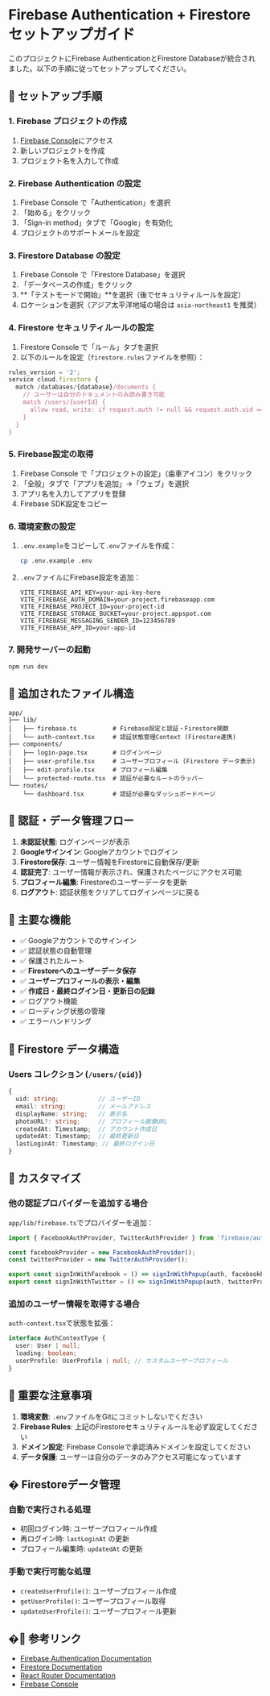 # Firebase Authentication + Firestore セットアップガイド

このプロジェクトにFirebase AuthenticationとFirestore Databaseが統合されました。以下の手順に従ってセットアップしてください。

## 🚀 セットアップ手順

### 1. Firebase プロジェクトの作成

1. [Firebase Console](https://console.firebase.google.com/)にアクセス
2. 新しいプロジェクトを作成
3. プロジェクト名を入力して作成

### 2. Firebase Authentication の設定

1. Firebase Console で「Authentication」を選択
2. 「始める」をクリック
3. 「Sign-in method」タブで「Google」を有効化
4. プロジェクトのサポートメールを設定

### 3. Firestore Database の設定

1. Firebase Console で「Firestore Database」を選択
2. 「データベースの作成」をクリック
3. **「テストモードで開始」**を選択（後でセキュリティルールを設定）
4. ロケーションを選択（アジア太平洋地域の場合は `asia-northeast1` を推奨）

### 4. Firestore セキュリティルールの設定

1. Firestore Console で「ルール」タブを選択
2. 以下のルールを設定（`firestore.rules`ファイルを参照）：

```javascript
rules_version = '2';
service cloud.firestore {
  match /databases/{database}/documents {
    // ユーザーは自分のドキュメントのみ読み書き可能
    match /users/{userId} {
      allow read, write: if request.auth != null && request.auth.uid == userId;
    }
  }
}
```

### 5. Firebase設定の取得

1. Firebase Console で「プロジェクトの設定」（歯車アイコン）をクリック
2. 「全般」タブで「アプリを追加」→「ウェブ」を選択
3. アプリ名を入力してアプリを登録
4. Firebase SDK設定をコピー

### 6. 環境変数の設定

1. `.env.example`をコピーして`.env`ファイルを作成：
   ```bash
   cp .env.example .env
   ```

2. `.env`ファイルにFirebase設定を追加：
   ```env
   VITE_FIREBASE_API_KEY=your-api-key-here
   VITE_FIREBASE_AUTH_DOMAIN=your-project.firebaseapp.com
   VITE_FIREBASE_PROJECT_ID=your-project-id
   VITE_FIREBASE_STORAGE_BUCKET=your-project.appspot.com
   VITE_FIREBASE_MESSAGING_SENDER_ID=123456789
   VITE_FIREBASE_APP_ID=your-app-id
   ```

### 7. 開発サーバーの起動

```bash
npm run dev
```

## 📁 追加されたファイル構造

```
app/
├── lib/
│   ├── firebase.ts          # Firebase設定と認証・Firestore関数
│   └── auth-context.tsx     # 認証状態管理Context (Firestore連携)
├── components/
│   ├── login-page.tsx       # ログインページ
│   ├── user-profile.tsx     # ユーザープロフィール (Firestore データ表示)
│   ├── edit-profile.tsx     # プロフィール編集
│   └── protected-route.tsx  # 認証が必要なルートのラッパー
└── routes/
    └── dashboard.tsx        # 認証が必要なダッシュボードページ
```

## 🔐 認証・データ管理フロー

1. **未認証状態**: ログインページが表示
2. **Googleサインイン**: Googleアカウントでログイン
3. **Firestore保存**: ユーザー情報をFirestoreに自動保存/更新
4. **認証完了**: ユーザー情報が表示され、保護されたページにアクセス可能
5. **プロフィール編集**: Firestoreのユーザーデータを更新
6. **ログアウト**: 認証状態をクリアしてログインページに戻る

## 🎯 主要な機能

- ✅ Googleアカウントでのサインイン
- ✅ 認証状態の自動管理
- ✅ 保護されたルート
- ✅ **Firestoreへのユーザーデータ保存**
- ✅ **ユーザープロフィールの表示・編集**
- ✅ **作成日・最終ログイン日・更新日の記録**
- ✅ ログアウト機能
- ✅ ローディング状態の管理
- ✅ エラーハンドリング

## 💾 Firestore データ構造

### Users コレクション (`/users/{uid}`)

```typescript
{
  uid: string;           // ユーザーID
  email: string;         // メールアドレス
  displayName: string;   // 表示名
  photoURL?: string;     // プロフィール画像URL
  createdAt: Timestamp;  // アカウント作成日
  updatedAt: Timestamp;  // 最終更新日
  lastLoginAt: Timestamp; // 最終ログイン日
}
```

## 🔧 カスタマイズ

### 他の認証プロバイダーを追加する場合

`app/lib/firebase.ts`でプロバイダーを追加：

```typescript
import { FacebookAuthProvider, TwitterAuthProvider } from 'firebase/auth';

const facebookProvider = new FacebookAuthProvider();
const twitterProvider = new TwitterAuthProvider();

export const signInWithFacebook = () => signInWithPopup(auth, facebookProvider);
export const signInWithTwitter = () => signInWithPopup(auth, twitterProvider);
```

### 追加のユーザー情報を取得する場合

`auth-context.tsx`で状態を拡張：

```typescript
interface AuthContextType {
  user: User | null;
  loading: boolean;
  userProfile: UserProfile | null; // カスタムユーザープロフィール
}
```

## 🚨 重要な注意事項

1. **環境変数**: `.env`ファイルをGitにコミットしないでください
2. **Firebase Rules**: 上記のFirestoreセキュリティルールを必ず設定してください
3. **ドメイン設定**: Firebase Consoleで承認済みドメインを設定してください
4. **データ保護**: ユーザーは自分のデータのみアクセス可能になっています

## � Firestoreデータ管理

### 自動で実行される処理
- 初回ログイン時: ユーザープロフィール作成
- 再ログイン時: `lastLoginAt` の更新
- プロフィール編集時: `updatedAt` の更新

### 手動で実行可能な処理
- `createUserProfile()`: ユーザープロフィール作成
- `getUserProfile()`: ユーザープロフィール取得
- `updateUserProfile()`: ユーザープロフィール更新

## �📖 参考リンク

- [Firebase Authentication Documentation](https://firebase.google.com/docs/auth)
- [Firestore Documentation](https://firebase.google.com/docs/firestore)
- [React Router Documentation](https://reactrouter.com/)
- [Firebase Console](https://console.firebase.google.com/)
